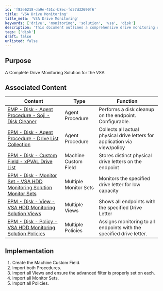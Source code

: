 ```yaml
---
id: 'f83e6218-da9e-451c-b8ec-fd57d32690f6'
title: 'VSA Drive Monitoring'
title_meta: 'VSA Drive Monitoring'
keywords: ['drive', 'monitoring', 'solution', 'vsa', 'disk']
description: 'This document outlines a comprehensive drive monitoring solution for Kaseya VSA, detailing associated procedures, custom fields, monitor sets, views, and policies necessary for effective implementation and management of disk monitoring on endpoints.'
tags: ['disk']
draft: false
unlisted: false
---
```


## Purpose

A Complete Drive Monitoring Solution for the VSA

## Associated Content

| Content                                                                                           | Type                | Function                                                            |
|---------------------------------------------------------------------------------------------------|---------------------|---------------------------------------------------------------------|
| [EMP - Disk - Agent Procedure - Soji - Disk Cleaner](<../vsa/procedures/Soji - Disk Cleaner.md>) | Agent Procedure      | Performs a disk cleanup on the endpoint. Configurable.             |
| [EPM - Disk - Agent Procedure - Drive List Collection](<../vsa/procedures/Drive List Collection.md>) | Agent Procedure      | Collects all actual physical drive letters for application via view/policy |
| [EPM - Disk - Custom Field - xPVAL Drive List](<../vsa/custom-fields/xPVAL Drive List.md>) | Machine Custom Field | Stores distinct physical drive letters on the endpoint              |
| [EPM - Disk - Monitor Set - VSA HDD Monitoring Solution Monitor Sets](https://proval.itglue.com/DOC-5078775-10793257) | Multiple Monitor Sets | Monitors the specified drive letter for low capacity               |
| [EPM - Disk - View - VSA HDD Monitoring Solution Views](<../vsa/views/VSA HDD Monitoring Solution Views.md>) | Multiple Views       | Shows all endpoints with the specified Drive Letter                 |
| [EPM - Disk - Policy - VSA HDD Monitoring Solution Policies](<../vsa/policies/VSA HDD Monitoring Solution Policies.md>) | Multiple Policies    | Assigns monitoring to all endpoints with the specified drive letter. |

## Implementation

1. Create the Machine Custom Field.
2. Import both Procedures.
3. Import all Views and ensure the advanced filter is properly set on each.
4. Import all Monitor Sets.
5. Import all Policies.



